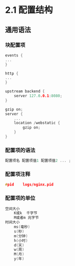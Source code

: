 # 2.1 配置结构

## 通用语法
### 块配置项
```cpp
events {
...
}

http {
...
}

upstream backend {
    server 127.0.0.1:8080;
}

gzip on;
server {
    ...
    location /webstatic {
        gzip on;
    }
}
```

### 配置项的语法
```cpp
配置项名 配置项值1 配置项值2 ... ;
```

### 配置项注释
```cpp
#pid    logs/nginx.pid
```

### 配置项的单位
```cpp
空间大小
    K或k  千字节
    M或者m 兆字节
时间大小
    ms(毫秒)
    s(秒)
    m(分钟)
    h(小时)
    d(天)
    w(周)
    M(月)
    y(年)
```